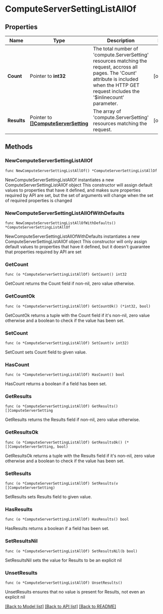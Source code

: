 # ComputeServerSettingListAllOf

## Properties

Name | Type | Description | Notes
------------ | ------------- | ------------- | -------------
**Count** | Pointer to **int32** | The total number of &#39;compute.ServerSetting&#39; resources matching the request, accross all pages. The &#39;Count&#39; attribute is included when the HTTP GET request includes the &#39;$inlinecount&#39; parameter. | [optional] 
**Results** | Pointer to [**[]ComputeServerSetting**](compute.ServerSetting.md) | The array of &#39;compute.ServerSetting&#39; resources matching the request. | [optional] 

## Methods

### NewComputeServerSettingListAllOf

`func NewComputeServerSettingListAllOf() *ComputeServerSettingListAllOf`

NewComputeServerSettingListAllOf instantiates a new ComputeServerSettingListAllOf object
This constructor will assign default values to properties that have it defined,
and makes sure properties required by API are set, but the set of arguments
will change when the set of required properties is changed

### NewComputeServerSettingListAllOfWithDefaults

`func NewComputeServerSettingListAllOfWithDefaults() *ComputeServerSettingListAllOf`

NewComputeServerSettingListAllOfWithDefaults instantiates a new ComputeServerSettingListAllOf object
This constructor will only assign default values to properties that have it defined,
but it doesn't guarantee that properties required by API are set

### GetCount

`func (o *ComputeServerSettingListAllOf) GetCount() int32`

GetCount returns the Count field if non-nil, zero value otherwise.

### GetCountOk

`func (o *ComputeServerSettingListAllOf) GetCountOk() (*int32, bool)`

GetCountOk returns a tuple with the Count field if it's non-nil, zero value otherwise
and a boolean to check if the value has been set.

### SetCount

`func (o *ComputeServerSettingListAllOf) SetCount(v int32)`

SetCount sets Count field to given value.

### HasCount

`func (o *ComputeServerSettingListAllOf) HasCount() bool`

HasCount returns a boolean if a field has been set.

### GetResults

`func (o *ComputeServerSettingListAllOf) GetResults() []ComputeServerSetting`

GetResults returns the Results field if non-nil, zero value otherwise.

### GetResultsOk

`func (o *ComputeServerSettingListAllOf) GetResultsOk() (*[]ComputeServerSetting, bool)`

GetResultsOk returns a tuple with the Results field if it's non-nil, zero value otherwise
and a boolean to check if the value has been set.

### SetResults

`func (o *ComputeServerSettingListAllOf) SetResults(v []ComputeServerSetting)`

SetResults sets Results field to given value.

### HasResults

`func (o *ComputeServerSettingListAllOf) HasResults() bool`

HasResults returns a boolean if a field has been set.

### SetResultsNil

`func (o *ComputeServerSettingListAllOf) SetResultsNil(b bool)`

 SetResultsNil sets the value for Results to be an explicit nil

### UnsetResults
`func (o *ComputeServerSettingListAllOf) UnsetResults()`

UnsetResults ensures that no value is present for Results, not even an explicit nil

[[Back to Model list]](../README.md#documentation-for-models) [[Back to API list]](../README.md#documentation-for-api-endpoints) [[Back to README]](../README.md)


